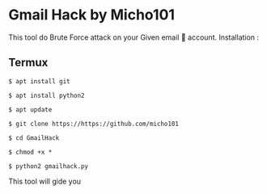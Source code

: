 # Gmail Hack by Micho101

This tool do Brute Force attack on your Given email 📧 account.
Installation :

## Termux 

```
$ apt install git 
```
```
$ apt install python2
```
```
$ apt update 
```
```
$ git clone https://https://github.com/micho101
```
```
$ cd GmailHack 
```
```
$ chmod +x *
```
```
$ python2 gmailhack.py
```

This tool will gide you
